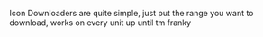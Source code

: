 Icon Downloaders are quite simple, just put the range you want to download, works on every unit up until tm franky
